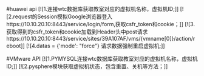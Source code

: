 #huawei api
[![1.连接wtc数据库获取教室对应的虚拟机名称，虚拟机ID;]]
[![2.request的Session模拟Google浏览器登入https://10.10.20.10:8443/service/login/form,获取csfr_token和cookie；]]
[![3.获取得到的csfr_token和cookie加载到Header头中post请求https://10.10.20.10:8443/service/sites/39A107AF/vms/{vmname[0]}/action/reboot]]
[![4.datas = {'mode': "force"} 请求数据强制重启虚拟机;]]


#VMware API
[![1.PYMYSQL连接wtc数据库获取教室对应的虚拟机名称，虚拟机ID;]]
[![2.pysphere模块获取虚拟机状态，包含重置、关机等方法；]]

